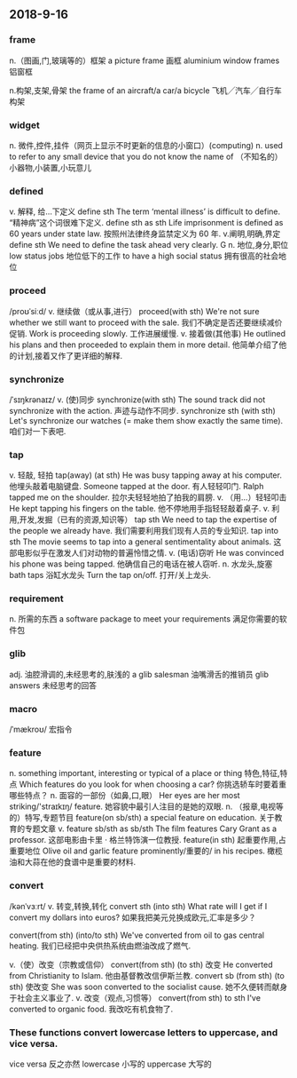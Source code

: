 ## 2018-9-16
### frame
n.（图画,门,玻璃等的）框架
a picture frame 画框
aluminium window frames 铝窗框

n.构架,支架,骨架
the frame of an aircraft/a car/a bicycle 飞机╱汽车╱自行车构架

### widget
n. 微件,控件,挂件（网页上显示不时更新的信息的小窗口）(computing)
n. used to refer to any small device that you do not know the name of （不知名的）小器物,小装置,小玩意儿

### defined
v. 解释, 给…下定义
define sth
The term ‘mental illness’ is difficult to define. “精神病”这个词很难下定义.
define sth as sth
Life imprisonment is defined as 60 years under state law. 按照州法律终身监禁定义为 60 年.
v.阐明,明确,界定
define sth
We need to define the task ahead very clearly. G
n. 地位,身分,职位
low status jobs 地位低下的工作
to have a high social status 拥有很高的社会地位

### proceed
/proʊˈsiːd/
v. 继续做（或从事,进行）
proceed(with sth)
We're not sure whether we still want to proceed with the sale. 我们不确定是否还要继续减价促销.
Work is proceeding slowly. 工作进展缓慢.
v. 接着做(其他事)
He outlined his plans and then proceeded to explain them in more detail. 他简单介绍了他的计划,接着又作了更详细的解释.

### synchronize
/ˈsɪŋkrənaɪz/
v. (使)同步
synchronize(with sth)
The sound track did not synchronize with the action. 声迹与动作不同步.
synchronize sth (with sth)
Let's synchronize our watches (= make them show exactly the same time).  咱们对一下表吧.

### tap
v. 轻敲, 轻拍
tap(away) (at sth)
He was busy tapping away at his computer. 他埋头敲着电脑键盘.
Someone tapped at the door. 有人轻轻叩门.
Ralph tapped me on the shoulder. 拉尔夫轻轻地拍了拍我的肩膀.
v. （用…）轻轻叩击
He kept tapping his fingers on the table. 他不停地用手指轻轻敲着桌子.
v. 利用,开发,发掘（已有的资源,知识等）
tap sth
We need to tap the expertise of the people we already have. 我们需要利用我们现有人员的专业知识.
tap into sth
The movie seems to tap into a general sentimentality about animals. 这部电影似乎在激发人们对动物的普遍怜惜之情.
v. (电话)窃听
He was convinced his phone was being tapped. 他确信自己的电话在被人窃听.
n. 水龙头,旋塞
bath taps 浴缸水龙头
Turn the tap on/off.  打开/关上龙头.

### requirement
n. 所需的东西
a software package to meet your requirements  满足你需要的软件包

### glib
adj. 油腔滑调的,未经思考的,肤浅的
a glib salesman 油嘴滑舌的推销员
glib answers 未经思考的回答

### macro
/ˈmækroʊ/ 宏指令

### feature
n. something important, interesting or typical of a place or thing 特色,特征,特点
Which features do you look for when choosing a car? 你挑选轿车时要着重哪些特点？
n. 面容的一部份（如鼻,口,眼）
Her eyes are her most striking/'straɪkɪŋ/ feature.  她容貌中最引人注目的是她的双眼.
n. （报章,电视等的）特写,专题节目
feature(on sb/sth)
a special feature on education. 关于教育的专题文章
v.
feature sb/sth as sb/sth
The film features Cary Grant as a professor. 这部电影由卡里 · 格兰特饰演一位教授.
feature(in sth) 起重要作用,占重要地位
Olive oil and garlic feature prominently/重要的/ in his recipes. 橄榄油和大蒜在他的食谱中是重要的材料.

### convert
/kənˈvɜːrt/
v. 转变,转换,转化
convert sth (into sth)
What rate will I get if I convert my dollars into euros? 如果我把美元兑换成欧元,汇率是多少？

convert(from sth) (into/to sth)
We've converted from oil to gas central heating. 我们已经把中央供热系统由燃油改成了燃气.

v.（使）改变（宗教或信仰）
convert(from sth) (to sth) 改变
He converted from Christianity to Islam. 他由基督教改信伊斯兰教.
convert sb (from sth) (to sth) 使改变
She was soon converted to the socialist cause. 她不久便转而献身于社会主义事业了.
v. 改变（观点,习惯等）
convert(from sth) to sth
I've converted to organic food. 我改吃有机食物了.

### These functions convert lowercase letters to uppercase, and vice versa.
vice versa 反之亦然
lowercase 小写的
uppercase 大写的

